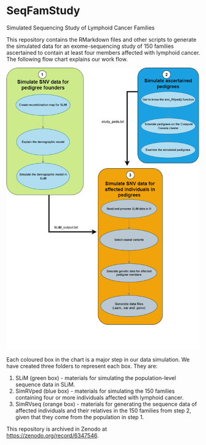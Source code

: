 # SeqFamStudy
Simulated Sequencing Study of Lymphoid Cancer Families

This repository contains the RMarkdown files and other scripts to generate the simulated data for an exome-sequencing study of 150 families ascertained to contain at least four members affected with lymphoid cancer.  The following flow chart explains our work flow.

![Flow Chart](https://github.com/SFUStatgen/SeqFamStudy/blob/main/SLiM/Flow%20Chart.png)

Each coloured box in the chart is a major step in our data simulation. We have created three folders to represent each box. They are:

1. SLiM (green box) - materials for simulating the population-level sequence data in SLiM.
2. SimRVped (blue box) - materials for simulating the 150 families containing four or more individuals affected with lymphoid cancer.
3. SimRVseq (orange box) - materials for generating the sequence data of affected individuals and their relatives in the 150 families from step 2, given that they come from the population in step 1.

This repository is archived in Zenodo at https://zenodo.org/record/6347546.
